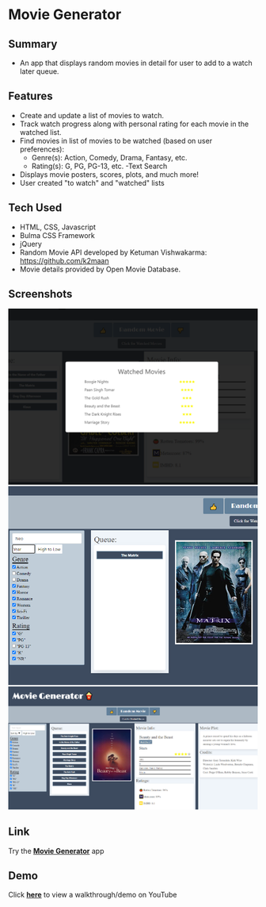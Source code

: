 # Movie Generator

## Summary

- An app that displays random movies in detail for user to add to a watch later queue.

## Features

- Create and update a list of movies to watch.
- Track watch progress along with personal rating for each movie in the watched list.
- Find movies in list of movies to be watched (based on user preferences):
  - Genre(s): Action, Comedy, Drama, Fantasy, etc.
  - Rating(s): G, PG, PG-13, etc.
  -Text Search
- Displays movie posters, scores, plots, and much more!
- User created "to watch" and "watched" lists 

## Tech Used
  - HTML, CSS, Javascript
  - Bulma CSS Framework
  - jQuery
  - Random Movie API developed by Ketuman Vishwakarma: https://github.com/k2maan
  - Movie details provided by Open Movie Database.

## Screenshots

![Main Screenshot](./assets/screenshots/screenshot.png "Main Screenshot")
![Search](./assets/screenshots/ss2.png "Search")
![Watched Movies Modal](./assets/screenshots/ss3.png "Watched Movies Modal")


## Link

Try the [**Movie Generator**](https://amplifyrebel.github.io/movie-generator/) app

## Demo

Click [**here**](https://youtu.be/__Xxidc2sFY) to view a walkthrough/demo on YouTube
